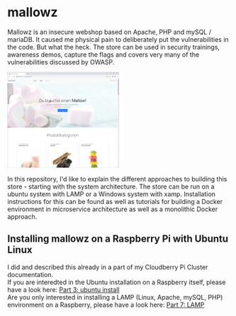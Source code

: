 # mallowz
Mallowz is an insecure webshop based on Apache, PHP and mySQL / mariaDB. 
It caused me physical pain to deliberately put the vulnerabilities in the code. 
But what the heck. The store can be used in security trainings, awareness demos, 
capture the flags and covers very many of the vulnerabilities discussed by OWASP.

<img src="./images/mallowz.png" width="50%">

In this repository, I'd like to explain the different approaches to building this store - starting with the system architecture. The store can be run on a ubuntu system with LAMP or a Windows system with xamp. Installation instructions for this can be found as well as tutorials for building a Docker environment in microservice architecture as well as a monolithic Docker approach.

## Installing mallowz on a Raspberry Pi with Ubuntu Linux
I did and described this already in a part of my Cloudberry Pi Cluster documentation. <br/>
If you are interedted in the Ubuntu installation on a Raspberry itself, please have a look here:
[Part 3: ubuntu install](https://github.com/jegali/Cloudberry-Cluster/blob/main/ubuntu-install.md)<br/>
Are you only interested in installing a LAMP (Linux, Apache, mySQL, PHP) environment on a Raspberry, please have a look here: [Part 7: LAMP](https://github.com/jegali/Cloudberry-Cluster/blob/main/install-lamp.md)<br/>
